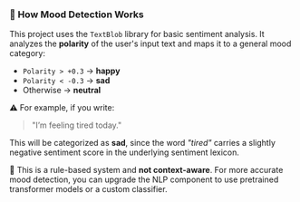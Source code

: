 ### 🧠 How Mood Detection Works

This project uses the `TextBlob` library for basic sentiment analysis. It analyzes the **polarity** of the user's input text and maps it to a general mood category:

- `Polarity > +0.3` → **happy**
- `Polarity < -0.3` → **sad**
- Otherwise → **neutral**

⚠️ For example, if you write:

> "I’m feeling tired today."

This will be categorized as **sad**, since the word *"tired"* carries a slightly negative sentiment score in the underlying sentiment lexicon.

📌 This is a rule-based system and **not context-aware**. For more accurate mood detection, you can upgrade the NLP component to use pretrained transformer models or a custom classifier.
